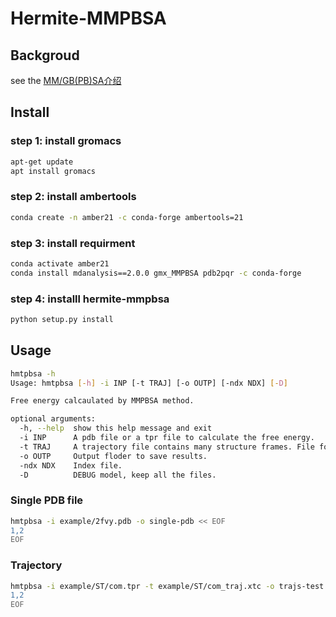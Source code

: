 # Hermite-MMPBSA
## Backgroud

see the [MM/GB(PB)SA介绍](!https://dptechnology.feishu.cn/wiki/wikcnfUDQ1sL2oXAl5GVDQhzzSb)


## Install
### step 1: install gromacs
```Bash
apt-get update
apt install gromacs
```

### step 2: install ambertools
```Bash
conda create -n amber21 -c conda-forge ambertools=21

```

### step 3: install requirment
```Bash
conda activate amber21
conda install mdanalysis==2.0.0 gmx_MMPBSA pdb2pqr -c conda-forge
```

### step 4: installl hermite-mmpbsa
```Bash
python setup.py install
```

## Usage
```Bash
hmtpbsa -h
Usage: hmtpbsa [-h] -i INP [-t TRAJ] [-o OUTP] [-ndx NDX] [-D]

Free energy calcaulated by MMPBSA method.

optional arguments:
  -h, --help  show this help message and exit
  -i INP      A pdb file or a tpr file to calculate the free energy.
  -t TRAJ     A trajectory file contains many structure frames. File format: xtc, pdb, gro...
  -o OUTP     Output floder to save results.
  -ndx NDX    Index file.
  -D          DEBUG model, keep all the files.
```

### Single PDB file
```Bash
hmtpbsa -i example/2fvy.pdb -o single-pdb << EOF
1,2
EOF
```

### Trajectory
```Bash
hmtpbsa -i example/ST/com.tpr -t example/ST/com_traj.xtc -o trajs-test << EOF
1,2
EOF

```